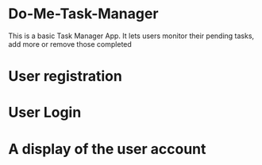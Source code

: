 # Do-Me-Task-Manager
This is a basic Task Manager App. It lets users monitor their pending tasks, add more or remove those completed

# User registration

# User Login

# A display of the user account



